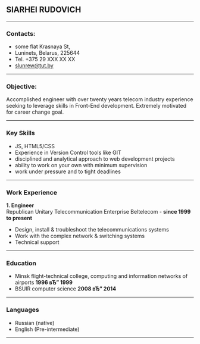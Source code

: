 ## SIARHEI RUDOVICH
---
### Contacts:
- some flat Krasnaya St,  
- Luninets, Belarus, 225644  
- Tel. +375 29 XXX XX XX  
- <slunrew@tut.by>
---
### Objective:  
Accomplished engineer with over twenty years telecom industry experience seeking to leverage skills in  Front-End development.
Extremely motivated for career change goal.

---
### Key Skills
- JS, HTML5/CSS  
- Experience in Version Control tools like GIT  
- disciplined and analytical approach to web development projects  
- ability to work on your own with minimum supervision  
- work under pressure and to tight deadlines
---
### Work Experience
**1. Engineer**  
     Republican Unitary Telecommunication Enterprise Beltelecom - **since 1999 to present**
 - Design, install & troubleshoot the telecommunications systems  
 - Work with the complex network & switching systems  
 - Technical support  
---
### Education
- Minsk flight-technical college,   computing and information networks of airports **1996 вЂ” 1999**  
- BSUIR computer science **2008 вЂ” 2014**  
---
### Languages
- Russian (native)  
- English (Pre-intermediate)  
---

